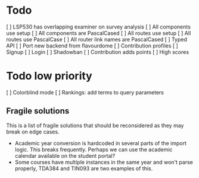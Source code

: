 # Todo
[ ] LSP530 has overlapping examiner on survey analysis
[ ] All components use setup
[ ] All components are PascalCased
[ ] All routes use setup
[ ] All routes use PascalCase
[ ] All router link names are PascalCased
[ ] Typed API
  [ ] Port new backend from flavourdome
[ ] Contribution profiles
  [ ] Signup
  [ ] Login
  [ ] Shadowban
  [ ] Contribution adds points
  [ ] High scores

# Todo low priority
[ ] Colorblind mode
[ ] Rankings: add terms to query parameters

## Fragile solutions
This is a list of fragile solutions that should be reconsidered as they may break on edge cases.
- Academic year conversion is hardcoded in several parts of the import logic. This breaks frequently. Perhaps we can use the academic calendar available on the student portal?
- Some courses have multiple instances in the same year and won't parse properly, TDA384 and TIN093 are two examples of this.